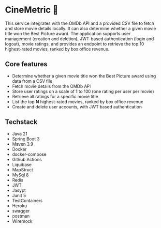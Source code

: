 # CineMetric 🎦
This service integrates with the OMDb API and a provided CSV file to fetch and store movie details locally. It can also determine whether a given movie title won the Best Picture award. The application supports user management (creation and deletion), JWT-based authentication (login and logout), movie ratings, and provides an endpoint to retrieve the top 10 highest-rated movies, ranked by box office revenue.

## Core features
- Determine whether a given movie title won the Best Picture award using data from a CSV file
- Fetch movie details from the OMDb API
- Store user ratings on a scale of 1 to 100 (one rating per user per movie)
- Retrieve all ratings for a specific movie title
- List the top **N** highest-rated movies, ranked by box office revenue
- Create and delete user accounts, with JWT based authentication

## Techstack
- Java 21
- Spring Boot 3
- Maven 3.9
- Docker
- docker-compose
- Github Actions
- Liquibase
- MapStruct
- MySql 8
- Redis
- JWT
- Jasypt
- Junit 5
- TestContainers
- Heroku
- swagger
- postman
- Wiremock
